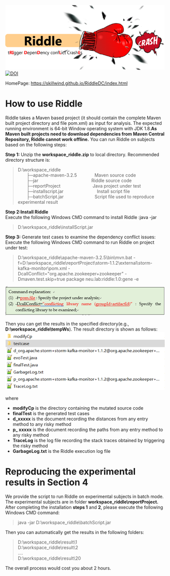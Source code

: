 ![Alt text](https://github.com/skillwind/RIDDLE/blob/master/images/1.png)
[![DOI](https://zenodo.org/badge/145226316.svg)](https://zenodo.org/badge/latestdoi/145226316)

HomePage: https://skillwind.github.io/RiddleDC/index.html
# How to use Riddle
Riddle takes a Maven based project (it should contain the complete Maven built project directory and file pom.xml) as input for analysis. The expected running environment is 64-bit Window operating system with JDK 1.8.**As Maven built projects need to download dependencies from Maven Central Repository, Riddle cannot work offline.**
You can run Riddle on subjects based on the following steps:

**Step 1:** Unzip the **workspace_riddle.zip** to local directory. Recommended directory structure is:
> D:\workspace_riddle  
&#8195;&#8195;├─apache-maven-3.2.5&#8195;&#8195;&#8195;&#8195;Maven source code  
&#8195;&#8195;├─jar&#8195;&#8195;&#8195;&#8195;&#8195;&#8195;&#8195;&#8195;&#8195;&#8195;&#8195;&#8195;Riddle source code  
&#8195;&#8195;├─reportProject&#8195;&#8195;&#8195;&#8195;&#8195;&#8195;&#8195;  Java project under test  
&#8195;&#8195;├─installscript.jar&#8195;&#8195;&#8195;&#8195;&#8195;&#8195; &#8195; Install script file  
&#8195;&#8195;├─batchScript.jar&#8195;&#8195;&#8195;&#8195;&#8195;&#8195;&#8195;Script file used to reproduce experimental result  
 
 **Step 2:Install Riddle**   
 Execute the following Windows CMD command to install Riddle :java -jar
 > D:\workspace_riddle\installScript.jar

**Step 3:** Generate test cases to examine the dependency conflict issues:
Execute the following Windows CMD command to run Riddle on project under test:
>D:\workspace_riddle\apache-maven-3.2.5\bin\mvn.bat                                                        -  f=D:\workspace_riddle\reportProject\storm-1.1.2\external\storm-kafka-monitor\pom.xml -DcallConflict="org.apache.zookeeper+zookeeper" -Dmaven.test.skip=true package neu.lab:riddle:1.0:gene -e

![Alt text](https://github.com/skillwind/RIDDLE/blob/master/images/2.png)

Then you can get the results in the specified directory(e.g., **D:\workspace_riddle\tempWs**).
The result directory is shown as follows:  
![Alt text](https://github.com/skillwind/RIDDLE/blob/master/images/3.png)

where 
- **modifyCp** is the directory containing the mutated source code
- **finalTest** is the generated test cases
- **d_xxxxx** is the document recording the distances from any entry method to any risky method
- **p_ xxxxx** is the document recording the paths from any entry method to any risky method
- **TraceLog** is the log file recording the stack traces obtained by triggering the risky method
-  **GarbageLog.txt** is the Riddle execution log file </font>

# Reproducing the experimental results in Section 4
We provide the script to run Riddle on experimental subjects in batch mode. The experimental subjects are in folder **workspace_riddle\reportProject.** After completing the installation **steps 1** and **2**, please execute the following Windows CMD command:  
>java -jar D:\workspace_riddle\batchScript.jar  
  
Then you can automatically get the results in the following folders:
>D:\workspace_riddle\result\1  
>D:\workspace_riddle\result\2  
>….  
>D:\workspace_riddle\result\20  
  
The overall process would cost you about 2 hours.


